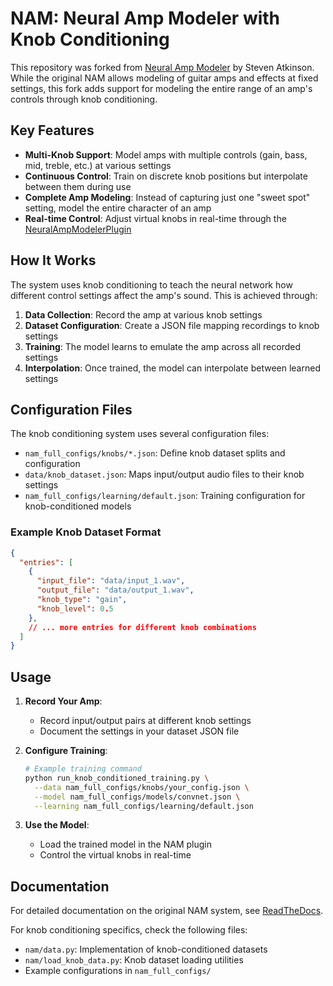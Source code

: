 # NAM: Neural Amp Modeler with Knob Conditioning

This repository was forked from [Neural Amp Modeler](https://github.com/sdatkinson/neural-amp-modeler) by Steven Atkinson. While the original NAM allows modeling of guitar amps and effects at fixed settings, this fork adds support for modeling the entire range of an amp's controls through knob conditioning.

## Key Features

- **Multi-Knob Support**: Model amps with multiple controls (gain, bass, mid, treble, etc.) at various settings
- **Continuous Control**: Train on discrete knob positions but interpolate between them during use
- **Complete Amp Modeling**: Instead of capturing just one "sweet spot" setting, model the entire character of an amp
- **Real-time Control**: Adjust virtual knobs in real-time through the [NeuralAmpModelerPlugin](https://github.com/sdatkinson/NeuralAmpModelerPlugin)

## How It Works

The system uses knob conditioning to teach the neural network how different control settings affect the amp's sound. This is achieved through:

1. **Data Collection**: Record the amp at various knob settings
2. **Dataset Configuration**: Create a JSON file mapping recordings to knob settings
3. **Training**: The model learns to emulate the amp across all recorded settings
4. **Interpolation**: Once trained, the model can interpolate between learned settings

## Configuration Files

The knob conditioning system uses several configuration files:

- `nam_full_configs/knobs/*.json`: Define knob dataset splits and configuration
- `data/knob_dataset.json`: Maps input/output audio files to their knob settings
- `nam_full_configs/learning/default.json`: Training configuration for knob-conditioned models

### Example Knob Dataset Format
```json
{
  "entries": [
    {
      "input_file": "data/input_1.wav",
      "output_file": "data/output_1.wav",
      "knob_type": "gain",
      "knob_level": 0.5
    },
    // ... more entries for different knob combinations
  ]
}
```

## Usage

1. **Record Your Amp**:
   - Record input/output pairs at different knob settings
   - Document the settings in your dataset JSON file

2. **Configure Training**:
   ```bash
   # Example training command
   python run_knob_conditioned_training.py \
     --data nam_full_configs/knobs/your_config.json \
     --model nam_full_configs/models/convnet.json \
     --learning nam_full_configs/learning/default.json
   ```

3. **Use the Model**:
   - Load the trained model in the NAM plugin
   - Control the virtual knobs in real-time

## Documentation

For detailed documentation on the original NAM system, see [ReadTheDocs](https://neural-amp-modeler.readthedocs.io).

For knob conditioning specifics, check the following files:
- `nam/data.py`: Implementation of knob-conditioned datasets
- `nam/load_knob_data.py`: Knob dataset loading utilities
- Example configurations in `nam_full_configs/`
